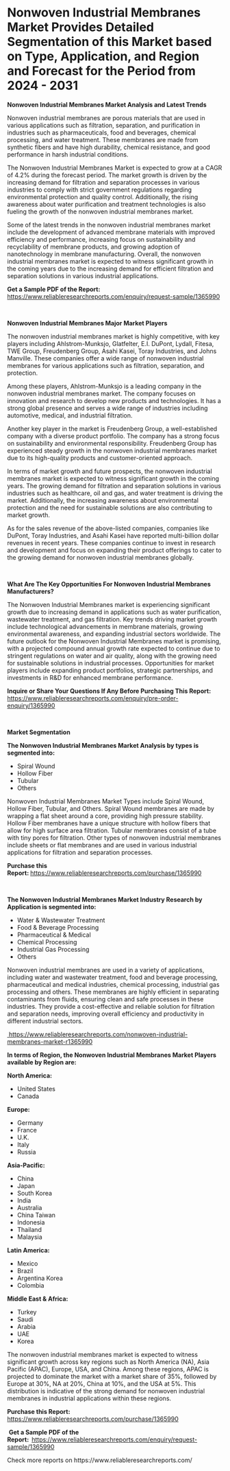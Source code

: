 <p><h1>Nonwoven Industrial Membranes Market Provides Detailed Segmentation of this Market based on Type, Application, and Region and Forecast for the Period from 2024 - 2031</h1></p><p><strong>Nonwoven Industrial Membranes Market Analysis and Latest Trends</strong></p>
<p><p>Nonwoven industrial membranes are porous materials that are used in various applications such as filtration, separation, and purification in industries such as pharmaceuticals, food and beverages, chemical processing, and water treatment. These membranes are made from synthetic fibers and have high durability, chemical resistance, and good performance in harsh industrial conditions.</p><p>The Nonwoven Industrial Membranes Market is expected to grow at a CAGR of 4.2% during the forecast period. The market growth is driven by the increasing demand for filtration and separation processes in various industries to comply with strict government regulations regarding environmental protection and quality control. Additionally, the rising awareness about water purification and treatment technologies is also fueling the growth of the nonwoven industrial membranes market.</p><p>Some of the latest trends in the nonwoven industrial membranes market include the development of advanced membrane materials with improved efficiency and performance, increasing focus on sustainability and recyclability of membrane products, and growing adoption of nanotechnology in membrane manufacturing. Overall, the nonwoven industrial membranes market is expected to witness significant growth in the coming years due to the increasing demand for efficient filtration and separation solutions in various industrial applications.</p></p>
<p><strong>Get a Sample PDF of the Report:&nbsp;</strong> <a href="https://www.reliableresearchreports.com/enquiry/request-sample/1365990">https://www.reliableresearchreports.com/enquiry/request-sample/1365990</a></p>
<p>&nbsp;</p>
<p><strong>Nonwoven Industrial Membranes Major Market Players</strong></p>
<p><p>The nonwoven industrial membranes market is highly competitive, with key players including Ahlstrom-Munksjo, Glatfelter, E.I. DuPont, Lydall, Fitesa, TWE Group, Freudenberg Group, Asahi Kasei, Toray Industries, and Johns Manville. These companies offer a wide range of nonwoven industrial membranes for various applications such as filtration, separation, and protection.</p><p>Among these players, Ahlstrom-Munksjo is a leading company in the nonwoven industrial membranes market. The company focuses on innovation and research to develop new products and technologies. It has a strong global presence and serves a wide range of industries including automotive, medical, and industrial filtration.</p><p>Another key player in the market is Freudenberg Group, a well-established company with a diverse product portfolio. The company has a strong focus on sustainability and environmental responsibility. Freudenberg Group has experienced steady growth in the nonwoven industrial membranes market due to its high-quality products and customer-oriented approach.</p><p>In terms of market growth and future prospects, the nonwoven industrial membranes market is expected to witness significant growth in the coming years. The growing demand for filtration and separation solutions in various industries such as healthcare, oil and gas, and water treatment is driving the market. Additionally, the increasing awareness about environmental protection and the need for sustainable solutions are also contributing to market growth.</p><p>As for the sales revenue of the above-listed companies, companies like DuPont, Toray Industries, and Asahi Kasei have reported multi-billion dollar revenues in recent years. These companies continue to invest in research and development and focus on expanding their product offerings to cater to the growing demand for nonwoven industrial membranes globally.</p></p>
<p>&nbsp;</p>
<p><strong>What Are The Key Opportunities For Nonwoven Industrial Membranes Manufacturers?</strong></p>
<p><p>The Nonwoven Industrial Membranes market is experiencing significant growth due to increasing demand in applications such as water purification, wastewater treatment, and gas filtration. Key trends driving market growth include technological advancements in membrane materials, growing environmental awareness, and expanding industrial sectors worldwide. The future outlook for the Nonwoven Industrial Membranes market is promising, with a projected compound annual growth rate expected to continue due to stringent regulations on water and air quality, along with the growing need for sustainable solutions in industrial processes. Opportunities for market players include expanding product portfolios, strategic partnerships, and investments in R&D for enhanced membrane performance.</p></p>
<p><strong>Inquire or Share Your Questions If Any Before Purchasing This Report:</strong> <a href="https://www.reliableresearchreports.com/enquiry/pre-order-enquiry/1365990">https://www.reliableresearchreports.com/enquiry/pre-order-enquiry/1365990</a></p>
<p>&nbsp;</p>
<p><strong>Market Segmentation</strong></p>
<p><strong>The Nonwoven Industrial Membranes Market Analysis by types is segmented into:</strong></p>
<p><ul><li>Spiral Wound</li><li>Hollow Fiber</li><li>Tubular</li><li>Others</li></ul></p>
<p><p>Nonwoven Industrial Membranes Market Types include Spiral Wound, Hollow Fiber, Tubular, and Others. Spiral Wound membranes are made by wrapping a flat sheet around a core, providing high pressure stability. Hollow Fiber membranes have a unique structure with hollow fibers that allow for high surface area filtration. Tubular membranes consist of a tube with tiny pores for filtration. Other types of nonwoven industrial membranes include sheets or flat membranes and are used in various industrial applications for filtration and separation processes.</p></p>
<p><strong>Purchase this Report:&nbsp;</strong><a href="https://www.reliableresearchreports.com/purchase/1365990">https://www.reliableresearchreports.com/purchase/1365990</a></p>
<p>&nbsp;</p>
<p><strong>The Nonwoven Industrial Membranes Market Industry Research by Application is segmented into:</strong></p>
<p><ul><li>Water & Wastewater Treatment</li><li>Food & Beverage Processing</li><li>Pharmaceutical & Medical</li><li>Chemical Processing</li><li>Industrial Gas Processing</li><li>Others</li></ul></p>
<p><p>Nonwoven industrial membranes are used in a variety of applications, including water and wastewater treatment, food and beverage processing, pharmaceutical and medical industries, chemical processing, industrial gas processing and others. These membranes are highly efficient in separating contaminants from fluids, ensuring clean and safe processes in these industries. They provide a cost-effective and reliable solution for filtration and separation needs, improving overall efficiency and productivity in different industrial sectors.</p></p>
<p><a href="https://www.reliableresearchreports.com/nonwoven-industrial-membranes-market-r1365990">&nbsp;https://www.reliableresearchreports.com/nonwoven-industrial-membranes-market-r1365990</a></p>
<p><strong>In terms of Region, the Nonwoven Industrial Membranes Market Players available by Region are:</strong></p>
<p>
    <p> <strong> North America: </strong>
        <ul>
            <li>United States</li>
            <li>Canada</li>
        </ul>
        </p> 
    <p> <strong> Europe: </strong>
        <ul>
            <li>Germany</li>
            <li>France</li>
            <li>U.K.</li>
            <li>Italy</li>
            <li>Russia</li>
        </ul>
        </p> 
    <p> <strong> Asia-Pacific: </strong>
        <ul>
            <li>China</li>
            <li>Japan</li>
            <li>South Korea</li>
            <li>India</li>
            <li>Australia</li>
            <li>China Taiwan</li>
            <li>Indonesia</li>
            <li>Thailand</li>
            <li>Malaysia</li>
        </ul>
        </p> 
    <p> <strong> Latin America: </strong>
        <ul>
            <li>Mexico</li>
            <li>Brazil</li>
            <li>Argentina Korea</li>
            <li>Colombia</li>
        </ul>
        </p> 
    <p> <strong> Middle East & Africa: </strong>
        <ul>
            <li>Turkey</li>
            <li>Saudi</li>
            <li>Arabia</li>
            <li>UAE</li>
            <li>Korea</li>
        </ul>
    </p>
    </p>
<p><p>The nonwoven industrial membranes market is expected to witness significant growth across key regions such as North America (NA), Asia Pacific (APAC), Europe, USA, and China. Among these regions, APAC is projected to dominate the market with a market share of 35%, followed by Europe at 30%, NA at 20%, China at 10%, and the USA at 5%. This distribution is indicative of the strong demand for nonwoven industrial membranes in industrial applications within these regions.</p></p>
<p><strong>Purchase this Report: </strong><a href="https://www.reliableresearchreports.com/purchase/1365990">https://www.reliableresearchreports.com/purchase/1365990</a></p>
<p>&nbsp;<strong>Get a Sample PDF of the Report:&nbsp;&nbsp;</strong><a href="https://www.reliableresearchreports.com/enquiry/request-sample/1365990">https://www.reliableresearchreports.com/enquiry/request-sample/1365990</a></p>
<p><strong></strong></p>
<p>Check more reports on https://www.reliableresearchreports.com/</p>